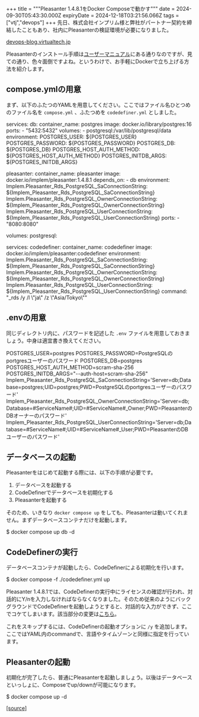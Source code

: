 +++
title = """Pleasanter 1.4.8.1をDocker Composeで動かす"""
date = 2024-09-30T05:43:30.000Z
expiryDate = 2024-12-18T03:21:56.066Z
tags = ["vtj","devops"]
+++
先日、株式会社インプリム様と弊社がパートナー契約を締結したこともあり、社内にPleasanterの検証環境が必要になりました。

[devops-blog.virtualtech.jp](https://devops-blog.virtualtech.jp/entry/20240930/1727658871)

Pleasanterのインストール手順は[ユーザーマニュアル](https://pleasanter.org/ja/manual/getting-started-pleasanter-ubuntu)にある通りなのですが、見ての通り、色々面倒ですよね。というわけで、お手軽にDockerで立ち上げる方法を紹介します。

compose.ymlの用意
--------------

まず、以下のふたつのYAMLを用意してください。ここではファイル名ひとつめのファイル名を `compose.yml` 、ふたつめを `codedefiner.yml` としました。

services:
  db:
    container\_name: postgres
    image: docker.io/library/postgres:16
    ports:
      - "5432:5432"
    volumes:
      - postgresql:/var/lib/postgresql/data
    environment:
      POSTGRES\_USER: ${POSTGRES\_USER}
      POSTGRES\_PASSWORD: ${POSTGRES\_PASSWORD}
      POSTGRES\_DB: ${POSTGRES\_DB}
      POSTGRES\_HOST\_AUTH\_METHOD: ${POSTGRES\_HOST\_AUTH\_METHOD}
      POSTGRES\_INITDB\_ARGS: ${POSTGRES\_INITDB\_ARGS}

  pleasanter:
    container\_name: pleasanter
    image: docker.io/implem/pleasanter:1.4.8.1
    depends\_on:
      - db
    environment:
      Implem.Pleasanter\_Rds\_PostgreSQL\_SaConnectionString: ${Implem\_Pleasanter\_Rds\_PostgreSQL\_SaConnectionString}
      Implem.Pleasanter\_Rds\_PostgreSQL\_OwnerConnectionString: ${Implem\_Pleasanter\_Rds\_PostgreSQL\_OwnerConnectionString}
      Implem.Pleasanter\_Rds\_PostgreSQL\_UserConnectionString: ${Implem\_Pleasanter\_Rds\_PostgreSQL\_UserConnectionString}
    ports:
      - "8080:8080"

volumes:
  postgresql:

services:
  codedefiner:
    container\_name: codedefiner
    image: docker.io/implem/pleasanter:codedefiner
    environment:
      Implem.Pleasanter\_Rds\_PostgreSQL\_SaConnectionString: ${Implem\_Pleasanter\_Rds\_PostgreSQL\_SaConnectionString}
      Implem.Pleasanter\_Rds\_PostgreSQL\_OwnerConnectionString: ${Implem\_Pleasanter\_Rds\_PostgreSQL\_OwnerConnectionString}
      Implem.Pleasanter\_Rds\_PostgreSQL\_UserConnectionString: ${Implem\_Pleasanter\_Rds\_PostgreSQL\_UserConnectionString}
    command: "\_rds /y /l \\"ja\\" /z \\"Asia/Tokyo\\""

.envの用意
-------

同じディレクトリ内に、パスワードを記述した `.env` ファイルを用意しておきましょう。中身は適宜書き換えてください。

POSTGRES\_USER=postgres
POSTGRES\_PASSWORD=PostgreSQLのportgresユーザーのパスワード
POSTGRES\_DB=postgres
POSTGRES\_HOST\_AUTH\_METHOD=scram-sha-256
POSTGRES\_INITDB\_ARGS="--auth-host=scram-sha-256"
Implem\_Pleasanter\_Rds\_PostgreSQL\_SaConnectionString='Server=db;Database=postgres;UID=postgres;PWD=PostgreSQLのportgresユーザーのパスワード'
Implem\_Pleasanter\_Rds\_PostgreSQL\_OwnerConnectionString='Server=db;Database=#ServiceName#;UID=#ServiceName#\_Owner;PWD=PleasanterのDBオーナーのパスワード'
Implem\_Pleasanter\_Rds\_PostgreSQL\_UserConnectionString='Server=db;Database=#ServiceName#;UID=#ServiceName#\_User;PWD=PleasanterのDBユーザーのパスワード'

データベースの起動
---------

Pleasanterをはじめて起動する際には、以下の手順が必要です。

1.  データベースを起動する
2.  CodeDefinerでデータベースを初期化する
3.  Pleasanterを起動する

そのため、いきなり `docker compose up` をしても、Pleasanterは動いてくれません。まずデータベースコンテナだけを起動します。

$ docker compose up db -d

CodeDefinerの実行
--------------

データベースコンテナが起動したら、CodeDefinerによる初期化を行います。

$ docker compose -f ./codedefiner.yml up

Pleasanter 1.4.8.1では、CodeDefinerの実行中にライセンスの確認が行われ、対話的にY/nを入力しなければならなくなりました。そのため従来のようにバックグラウンドでCodeDefinerを起動しようとすると、対話的な入力ができず、ここでコケてしまいます。該当部分の変更は[こちら](https://github.com/Implem/Implem.Pleasanter/commit/62816199ae7de58e812fb46210de18487f870de6#diff-f92fd2acdf676527cf4029b916e01451ff59bf7af4b996fa2dcbaa77fd5968a8R77)。

これをスキップするには、CodeDefinerの起動オプションに `/y` を追加します。ここではYAML内のcommandで、言語やタイムゾーンと同様に指定を行っています。

Pleasanterの起動
-------------

初期化が完了したら、普通にPleasanterを起動しましょう。以後はデータベースといっしょに、Composeでup/downが可能になります。

$ docker compose up -d

[[source]](https://devops-blog.virtualtech.jp/entry/20240930/1727675010)
